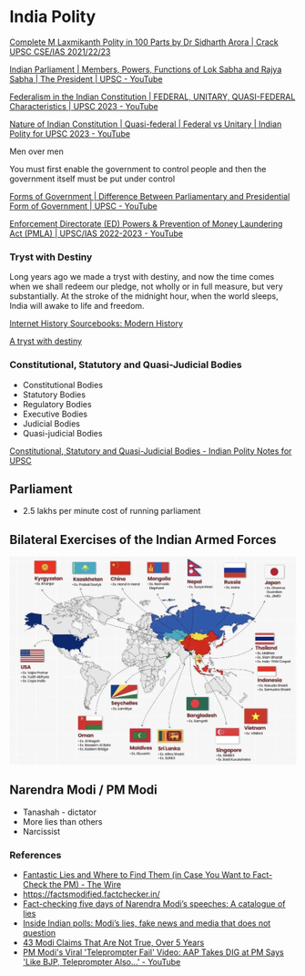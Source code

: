 # India Polity

[Complete M Laxmikanth Polity in 100 Parts by Dr Sidharth Arora | Crack UPSC CSE/IAS 2021/22/23](https://www.youtube.com/watch?v=TXhSrKJ1ahk)

[Indian Parliament | Members, Powers, Functions of Lok Sabha and Rajya Sabha | The President | UPSC - YouTube](https://www.youtube.com/watch?v=pb8b87e1re4)

[Federalism in the Indian Constitution | FEDERAL, UNITARY, QUASI-FEDERAL Characteristics | UPSC 2023 - YouTube](https://www.youtube.com/watch?v=eot9SkDhjck)

[Nature of Indian Constitution | Quasi-federal | Federal vs Unitary | Indian Polity for UPSC 2023 - YouTube](https://www.youtube.com/watch?v=fvgubWPaFr4)

Men over men

You must first enable the government to control people and then the government itself must be put under control

[Forms of Government | Difference Between Parliamentary and Presidential Form of Government | UPSC - YouTube](https://www.youtube.com/watch?v=PJt2N2ZtvL8)

[Enforcement Directorate (ED) Powers & Prevention of Money Laundering Act (PMLA) | UPSC/IAS 2022-2023 - YouTube](https://www.youtube.com/watch?v=0a0kwKRosOQ)

### Tryst with Destiny

Long years ago we made a tryst with destiny, and now the time comes when we shall redeem our pledge, not wholly or in full measure, but very substantially. At the stroke of the midnight hour, when the world sleeps, India will awake to life and freedom.

[Internet History Sourcebooks: Modern History](https://sourcebooks.fordham.edu/mod/1947nehru1.asp)

[A tryst with destiny](https://www.cam.ac.uk/files/a-tryst-with-destiny/index.html)

### Constitutional, Statutory and Quasi-Judicial Bodies

- Constitutional Bodies
- Statutory Bodies
- Regulatory Bodies
- Executive Bodies
- Judicial Bodies
- Quasi-judicial Bodies

[Constitutional, Statutory and Quasi-Judicial Bodies - Indian Polity Notes for UPSC](https://byjus.com/free-ias-prep/constitutional-statutory-and-quasi-judicial-bodies/)

## Parliament

- 2.5 lakhs per minute cost of running parliament

## Bilateral Exercises of the Indian Armed Forces

![image](../../../media/Screenshot%202024-12-21%20at%2011.47.56%20PM.jpg)

## Narendra Modi / PM Modi

- Tanashah - dictator
- More lies than others
- Narcissist

### References

- [Fantastic Lies and Where to Find Them (in Case You Want to Fact-Check the PM) - The Wire](https://thewire.in/politics/fantastic-lies-and-where-to-find-them-in-case-you-want-to-fact-check-the-pm)
- https://factsmodified.factchecker.in/
- [Fact-checking five days of Narendra Modi’s speeches: A catalogue of lies](https://scroll.in/article/1067126/fact-checking-five-days-of-narendra-modis-speeches-a-catalogue-of-lies)
- [Inside Indian polls: Modi’s lies, fake news and media that does not question](https://www.newslaundry.com/2024/04/18/inside-indian-polls-modis-lies-fake-news-and-media-that-does-not-question)
- [43 Modi Claims That Are Not True, Over 5 Years](https://www.factchecker.in/43-modi-claims-that-are-not-true-over-5-years/)
- [PM Modi's Viral 'Teleprompter Fail' Video: AAP Takes DIG at PM Says 'Like BJP, Teleprompter Also...' - YouTube](https://www.youtube.com/watch?v=hJD57DSDQpY&ab_channel=OneindiaNews)
